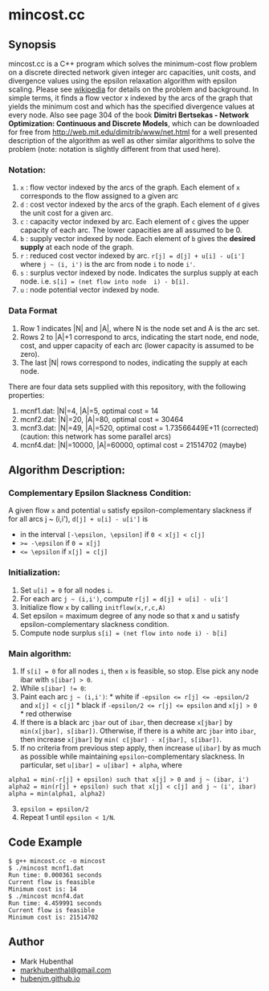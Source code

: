 # mincost.cc

## Synopsis

mincost.cc is a C++ program which solves the minimum-cost flow problem on a discrete directed network given integer arc capacities, unit costs, 
and divergence values using the epsilon relaxation algorithm with epsilon scaling. Please see [wikipedia](http://en.wikipedia.org/wiki/Minimum-cost_flow_problem) for details on the problem and background. In simple terms, it finds a flow vector x indexed by the arcs of the graph that yields the minimum cost and 
which has the specified divergence values at every node. Also see page 304 of the book **Dimitri Bertsekas - Network Optimization: Continuous and Discrete Models**, which can be downloaded for free from http://web.mit.edu/dimitrib/www/net.html for a well presented description of the algorithm as well as other similar algorithms to solve the problem (note: notation is slightly different from that used here).

### Notation:

1. `x` : flow vector indexed by the arcs of the graph. Each element of `x` corresponds to the flow assigned to a given arc
2. `d` : cost vector indexed by the arcs of the graph. Each element of `d` gives the unit cost for a given arc.
3. `c` : capacity vector indexed by arc. Each element of `c` gives the upper capacity of each arc. The lower capacities are all assumed to be 0.
4. `b` : supply vector indexed by node. Each element of `b` gives the **desired supply** at each node of the graph.
5. `r` : reduced cost vector indexed by arc. `r[j] = d[j] + u[i] - u[i']` where `j ~ (i, i')` is the arc from node `i` to node `i'`.
6. `s` : surplus vector indexed by node. Indicates the surplus supply at each node. i.e. 
  ```s[i] = (net flow into node  i) - b[i].``` 
7. `u` : node potential vector indexed by node.

### Data Format

1. Row 1 indicates |N| and |A|, where N is the node set and A is the arc set.
2. Rows 2 to |A|+1 correspond to arcs, indicating the start node, end node, cost, and upper capacity of each arc (lower capacity is assumed to be zero). 
3. The last |N| rows correspond to nodes, indicating the supply at each node.

There are four data sets supplied with this repository, with the following properties:

1. mcnf1.dat: |N|=4, |A|=5, optimal cost = 14
2. mcnf2.dat: |N|=20, |A|=80, optimal cost = 30464
3. mcnf3.dat: |N|=49, |A|=520, optimal cost = 1.73566449E+11 (corrected) (caution: this network has some parallel arcs)
4. mcnf4.dat: |N|=10000, |A|=60000, optimal cost = 21514702 (maybe)

## Algorithm Description:

### Complementary Epsilon Slackness Condition:

A given flow `x` and potential `u` satisfy epsilon-complementary slackness if for all arcs j ~ (i,i'), `d[j] + u[i] - u[i']` is

* in the interval `[-\epsilon, \epsilon]` if `0 < x[j] < c[j]`
* `>= -\epsilon` if `0 = x[j]`
* `<= \epsilon` if `x[j] = c[j]`

### Initialization: 
1. Set `u[i] = 0` for all nodes `i`.
2. For each arc `j ~ (i,i')`, compute `r[j] = d[j] + u[i] - u[i']`
3. Initialize flow `x` by calling `initflow(x,r,c,A)`
4. Set epsilon = maximum degree of any node so that x and u satisfy epsilon-complementary slackness condition.
5. Compute node surplus `s[i] = (net flow into node i) - b[i]`

### Main algorithm:
1. If `s[i] = 0` for all nodes `i`, then `x` is feasible, so stop. Else pick any node ibar with `s[ibar] > 0`. 
2. While `s[ibar] != 0`:
  1. Paint each arc `j ~ (i,i')`:
    * white if `-epsilon <= r[j] <= -epsilon/2` and `x[j] < c[j]`
    * black if `-epsilon/2 <= r[j] <= epsilon` and `x[j] > 0`
    * red otherwise
  2. If there is a black arc `jbar` out of `ibar`, then decrease `x[jbar]` by `min(x[jbar], s[ibar])`. Otherwise, if there is a white arc `jbar` into `ibar`, then increase `x[jbar]` by `min( c[jbar] - x[jbar], s[ibar])`.
  3. If no criteria from previous step apply, then increase `u[ibar]` by as much as possible while maintaining `epsilon`-complementary slackness. In particular, set `u[ibar] = u[ibar] + alpha`, where
  ```cplusplus
  alpha1 = min(-r[j] + epsilon) such that x[j] > 0 and j ~ (ibar, i')
  alpha2 = min(r[j] + epsilon) such that x[j] < c[j] and j ~ (i', ibar)
  alpha = min(alpha1, alpha2)
  ```
3. `epsilon = epsilon/2`
4. Repeat 1 until `epsilon < 1/N`.

## Code Example

```terminal
$ g++ mincost.cc -o mincost
$ ./mincost mcnf1.dat
Run time: 0.000361 seconds
Current flow is feasible
Minimum cost is: 14
$ ./mincost mcnf4.dat
Run time: 4.459991 seconds
Current flow is feasible
Minimum cost is: 21514702
```

## Author

- Mark Hubenthal
- markhubenthal@gmail.com
- [hubenjm.github.io](hubenjm.github.io)

